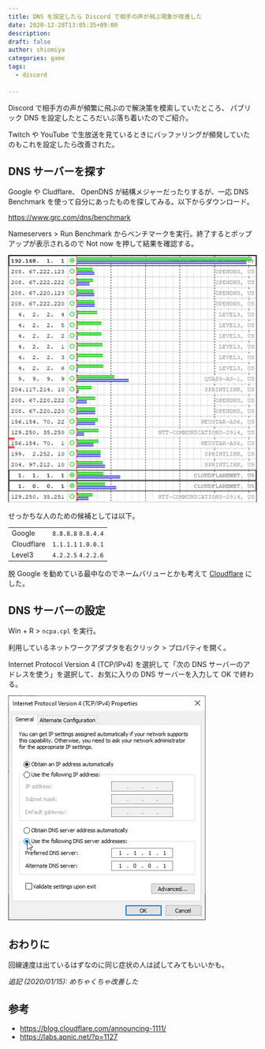 ```yaml
---
title: DNS を設定したら Discord で相手の声が飛ぶ現象が改善した
date: 2020-12-28T13:05:35+09:00
description:
draft: false
author: shiomiya
categories: game
tags:
  - discord

---
```


Discord で相手方の声が頻繁に飛ぶので解決策を模索していたところ、 パブリック DNS を設定したところだいぶ落ち着いたのでご紹介。

Twitch や YouTube で生放送を見ているときにバッファリングが頻発していたのもこれを設定したら改善された。

## DNS サーバーを探す

Google や Cludflare、 OpenDNS が結構メジャーだったりするが、一応 DNS Benchmark を使って自分にあったものを探してみる。以下からダウンロード。

https://www.grc.com/dns/benchmark

Nameservers > Run Benchmark からベンチマークを実行。終了するとポップアップが表示されるので Not now を押して結果を確認する。

![](bench.png)

せっかちな人のための候補としては以下。

<table>
  <tr>
    <td>Google</td>
    <td><code>8.8.8.8</code> <code>8.8.4.4</code></td>
  </tr>
  <tr>
    <td>Cloudflare</td>
    <td><code>1.1.1.1</code> <code>1.0.0.1</code></td>
  </tr>
  <tr>
    <td>Level3</td>
    <td><code>4.2.2.5</code> <code>4.2.2.6</code></td>
  </tr>
</table>

脱 Google を勧めている最中なのでネームバリューとかも考えて [Cloudflare](https://1.1.1.1/dns/) にした。

## DNS サーバーの設定

Win + R > `ncpa.cpl` を実行。

利用しているネットワークアダプタを右クリック > プロパティを開く。

Internet Protocol Version 4 (TCP/IPv4) を選択して「次の DNS サーバーのアドレスを使う」を選択して、お気に入りの DNS サーバーを入力して OK で終わる。

![](2020-12-28_14-45_explorer.png)

## おわりに

回線速度は出ているはずなのに同じ症状の人は試してみてもいいかも。

_追記 (2020/01/15): めちゃくちゃ改善した_

## 参考

- https://blog.cloudflare.com/announcing-1111/
- https://labs.apnic.net/?p=1127
